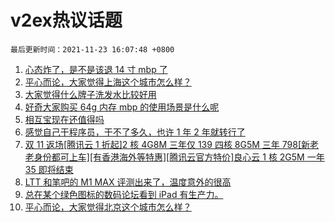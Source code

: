 # v2ex热议话题

`最后更新时间：2021-11-23 16:07:48 +0800`

1. [心态炸了，是不是该退 14 寸 mbp 了](https://www.v2ex.com/t/817240)
1. [平心而论，大家觉得上海这个城市怎么样？](https://www.v2ex.com/t/817343)
1. [大家觉得什么牌子洗发水比较好用](https://www.v2ex.com/t/817185)
1. [好奇大家购买 64g 内存 mbp 的使用场景是什么呢](https://www.v2ex.com/t/817293)
1. [相互宝现在还值得吗](https://www.v2ex.com/t/817209)
1. [感觉自己干程序员，干不了多久，也许 1 年 2 年就转行了](https://www.v2ex.com/t/817285)
1. [双 11 返场[腾讯云 1 折起]2 核 4G8M 三年仅 139 四核 8G5M 三年 798[新老老身份都可上车][有香港海外等特惠][腾讯云官方特价]良心云 1 核 2G5M 一年 35 即将结束](https://www.v2ex.com/t/817288)
1. [LTT 和笔吧的 M1 MAX 评测出来了，温度意外的很高](https://www.v2ex.com/t/817295)
1. [总在某个绿色图标的数码论坛看到 iPad 有生产力。](https://www.v2ex.com/t/817358)
1. [平心而论，大家觉得北京这个城市怎么样？](https://www.v2ex.com/t/817359)


